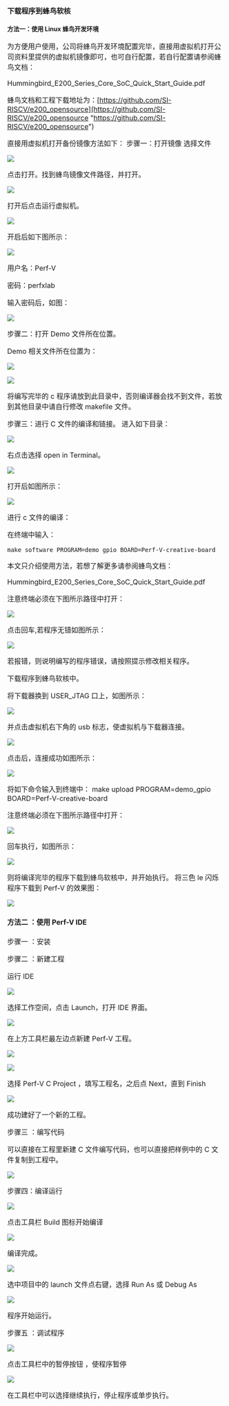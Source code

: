 ### 下载程序到蜂鸟软核

#### 方法一：使用 Linux 蜂鸟开发环境

<span style="font-size:16px;">

为方便用户使用，公司将蜂鸟开发环境配置完毕，直接用虚拟机打开公司资料里提供的虚拟机镜像即可，也可自行配置，若自行配置请参阅蜂鸟文档：

Hummingbird_E200_Series_Core_SoC_Quick_Start_Guide.pdf

蜂鸟文档和工程下载地址为：[https://github.com/SI-RISCV/e200_opensource](https://github.com/SI-RISCV/e200_opensource "https://github.com/SI-RISCV/e200_opensource")

直接用虚拟机打开备份镜像方法如下：
步骤一：打开镜像
选择文件
</span>

![](./images_dir/1627384565/29.png)

<span style="font-size:16px;">点击打开。找到蜂鸟镜像文件路径，并打开。</span>

![](./images_dir/1627384804/30.png)

<span style="font-size:16px;">打开后点击运行虚拟机。</span>

![](./images_dir/1627384852/31.png)

<span style="font-size:16px;">开启后如下图所示：</span>

![](./images_dir/1627384898/32.png)

<span style="font-size:16px;">

用户名：Perf-V

密码：perfxlab

输入密码后，如图：

</span>

![](./images_dir/1627384955/33.png)

<span style="font-size:16px;">

步骤二：打开 Demo 文件所在位置。

Demo 相关文件所在位置为：

</span>

![](./images_dir/1627385011/34.png)

![](./images_dir/1627385048/35.png)

<span style="font-size:16px;">

将编写完毕的 c 程序请放到此目录中，否则编译器会找不到文件，若放到其他目录中请自行修改 makefile 文件。

步骤三：进行 C 文件的编译和链接。
进入如下目录：

</span>

![](./images_dir/1627385234/36.png)

<span style="font-size:16px;">右点击选择 open in Terminal。</span>

![](./images_dir/1627385292/37.png)

<span style="font-size:16px;">打开后如图所示：</span>

![](./images_dir/1627385475/38.png)

<span style="font-size:16px;">

进行 c 文件的编译：

在终端中输入：

	make software PROGRAM=demo_gpio BOARD=Perf-V-creative-board
本文只介绍使用方法，若想了解更多请参阅蜂鸟文档：

Hummingbird_E200_Series_Core_SoC_Quick_Start_Guide.pdf

注意终端必须在下图所示路径中打开：

</span>

![](./images_dir/1627385671/39.png)

<span style="font-size:16px;">
点击回车,若程序无错如图所示：
</span>

![](./images_dir/1627385723/40.png)

<span style="font-size:16px;">

若报错，则说明编写的程序错误，请按照提示修改相关程序。

下载程序到蜂鸟软核中。

将下载器换到 USER_JTAG 口上，如图所示：

</span>

![](./images_dir/1627385795/41.png)

<span style="font-size:16px;">并点击虚拟机右下角的 usb 标志，使虚拟机与下载器连接。</span>

![](./images_dir/1627385848/42.png)

<span style="font-size:16px;">点击后，连接成功如图所示：</span>

![](./images_dir/1627385907/43.png)

<span style="font-size:16px;">

将如下命令输入到终端中：
	make upload PROGRAM=demo_gpio BOARD=Perf-V-creative-board

注意终端必须在下图所示路径中打开：

</span>

![](./images_dir/1627385988/44.png)

<span style="font-size:16px;">回车执行，如图所示：</span>

![](./images_dir/1627386032/45.png)

<span style="font-size:16px;">

则将编译完毕的程序下载到蜂鸟软核中，并开始执行。
将三色 le 闪烁程序下载到 Perf-V 的效果图：

</span>

![](./images_dir/1627386120/46.png)

#### 方法二 ：使用 Perf-V IDE

<span style="font-size:16px;">

步骤一 ：安装

步骤二 ：新建工程

运行 IDE

</span>

![](./images_dir/1627386193/47.png)

<span style="font-size:16px;">选择工作空间，点击 Launch，打开 IDE 界面。</span>

![](./images_dir/1627386435/48.png)

<span style="font-size:16px;">在上方工具栏最左边点新建 Perf-V 工程。</span>

![](./images_dir/1627386514/49.png)

![](./images_dir/1627386522/50.png)

<span style="font-size:16px;">选择 Perf-V C Project ，填写工程名，之后点 Next，直到 Finish</span>

![](./images_dir/1627386588/51.png)

<span style="font-size:16px;">

成功建好了一个新的工程。

步骤三 ：编写代码

可以直接在工程里新建 C 文件编写代码，也可以直接把样例中的 C 文件复制到工程中。

</span>

![](./images_dir/1627386648/52.png)

<span style="font-size:16px;">步骤四：编译运行</span>

![](./images_dir/1627386689/53.png)

<span style="font-size:16px;">点击工具栏 Build 图标开始编译</span>

![](./images_dir/1627386740/54.png)

<span style="font-size:16px;">编译完成。</span>

![](./images_dir/1627386782/55.png)

<span style="font-size:16px;">选中项目中的 launch 文件点右键，选择 Run As 或 Debug As</span>

![](./images_dir/1627386827/56.png)

<span style="font-size:16px;">
程序开始运行。

步骤五 ：调试程序
</span>

![](./images_dir/1627386918/57.png)

<span style="font-size:16px;">点击工具栏中的暂停按钮 ，使程序暂停</span>

![](./images_dir/1627386958/58.png)

<span style="font-size:16px;">在工具栏中可以选择继续执行，停止程序或单步执行。</span>
